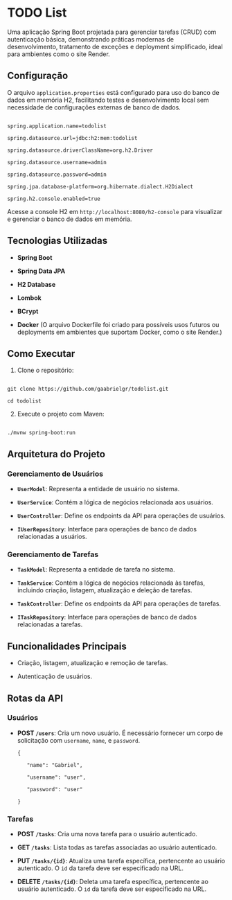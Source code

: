   

# TODO List

  

Uma aplicação Spring Boot projetada para gerenciar tarefas (CRUD) com autenticação básica, demonstrando práticas modernas de desenvolvimento, tratamento de exceções e deployment simplificado, ideal para ambientes como o site Render.

  

## Configuração

  

O arquivo `application.properties` está configurado para uso do banco de dados em memória H2, facilitando testes e desenvolvimento local sem necessidade de configurações externas de banco de dados.

  

```properties

spring.application.name=todolist

spring.datasource.url=jdbc:h2:mem:todolist

spring.datasource.driverClassName=org.h2.Driver

spring.datasource.username=admin

spring.datasource.password=admin

spring.jpa.database-platform=org.hibernate.dialect.H2Dialect

spring.h2.console.enabled=true

```

  

Acesse a console H2 em `http://localhost:8080/h2-console` para visualizar e gerenciar o banco de dados em memória.

  

## Tecnologias Utilizadas

  

-  **Spring Boot**

-  **Spring Data JPA**

-  **H2 Database**

-  **Lombok**

-  **BCrypt**

-  **Docker** (O arquivo Dockerfile foi criado para possíveis usos futuros ou deployments em ambientes que suportam Docker, como o site Render.)

  

## Como Executar

  

1. Clone o repositório:

  

```

git clone https://github.com/gaabrielgr/todolist.git

cd todolist

```

  

2. Execute o projeto com Maven:

  

```

./mvnw spring-boot:run

```

  

## Arquitetura do Projeto

  

### Gerenciamento de Usuários

  

-  **`UserModel`**: Representa a entidade de usuário no sistema.

-  **`UserService`**: Contém a lógica de negócios relacionada aos usuários.

-  **`UserController`**: Define os endpoints da API para operações de usuários.

-  **`IUserRepository`**: Interface para operações de banco de dados relacionadas a usuários.

  

### Gerenciamento de Tarefas

  

-  **`TaskModel`**: Representa a entidade de tarefa no sistema.

-  **`TaskService`**: Contém a lógica de negócios relacionada às tarefas, incluindo criação, listagem, atualização e deleção de tarefas.

-  **`TaskController`**: Define os endpoints da API para operações de tarefas.

-  **`ITaskRepository`**: Interface para operações de banco de dados relacionadas a tarefas.

  

## Funcionalidades Principais

  

- Criação, listagem, atualização e remoção de tarefas.

- Autenticação de usuários.

  

## Rotas da API

  

### Usuários

  

-  **POST `/users`**: Cria um novo usuário. É necessário fornecer um corpo de solicitação com `username`, `name`, e `password`.

	 ```
	{

		"name": "Gabriel",

		"username": "user",

		"password": "user"

	}
	```

  

### Tarefas

  

-  **POST `/tasks`**: Cria uma nova tarefa para o usuário autenticado.

-  **GET `/tasks`**: Lista todas as tarefas associadas ao usuário autenticado.

-  **PUT `/tasks/{id}`**: Atualiza uma tarefa específica, pertencente ao usuário autenticado. O `id` da tarefa deve ser especificado na URL.

-  **DELETE `/tasks/{id}`**: Deleta uma tarefa específica, pertencente ao usuário autenticado. O `id` da tarefa deve ser especificado na URL.
